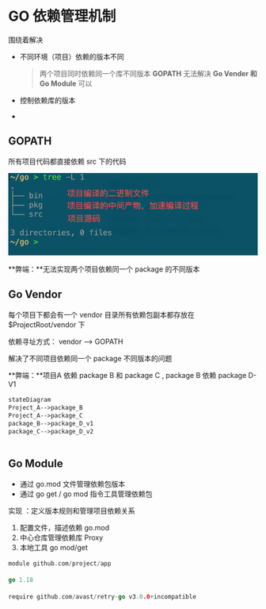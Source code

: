 # GO 依赖管理机制

围绕着解决

+   不同环境（项目）依赖的版本不同

    >   两个项目同时依赖同一个库不同版本 **GOPATH** 无法解决  **Go Vender 和 Go Module** 可以

+   控制依赖库的版本

+   

## GOPATH

所有项目代码都直接依赖 src 下的代码

![image-20230130194240233](https://raw.githubusercontent.com/chen-huicheng/Blogs/master/img/202301301942255.png)

**弊端：**无法实现两个项目依赖同一个 package 的不同版本

## Go  Vendor

每个项目下都会有一个 vendor 目录所有依赖包副本都存放在  $ProjectRoot/vendor 下

依赖寻址方式： vendor -->  GOPATH

解决了不同项目依赖同一个 package 不同版本的问题

**弊端：**项目A 依赖 package B 和 package C , package B 依赖 package D-V1 

```mermaid
stateDiagram
Project_A-->package_B
Project_A-->package_C
package_B-->package_D_v1
package_C-->package_D_v2


```

## Go Module 

+   通过 go.mod 文件管理依赖包版本
+   通过 go get / go mod 指令工具管理依赖包

实现 ：定义版本规则和管理项目依赖关系

1.   配置文件，描述依赖  go.mod
2.   中心仓库管理依赖库  Proxy
3.   本地工具                     go mod/get

```go
module github.com/project/app 

go 1.18

require github.com/avast/retry-go v3.0.0+incompatible
```

